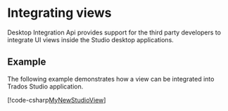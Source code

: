 Integrating views
=====
Desktop Integration Api provides support for the third party developers to integrate UI views inside the Studio desktop applications.

Example
----
The following example demonstrates how a view can be integrated into Trados Studio application.

[!code-csharp[MyNewStudioView](code_samples/MyNewStudioView.cs)]